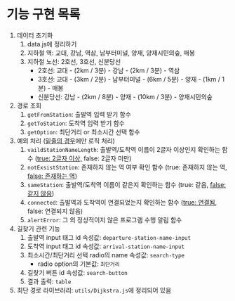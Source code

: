 # 기능 구현 목록

1. 데이터 초기화
   1. data.js에 정리하기
   2. 지하철 역: 교대, 강남, 역삼, 남부터미널, 양재, 양재시민의숲, 매봉
   3. 지하철 노선: 2호선, 3호선, 신분당선
      - 2호선: 교대 - (2km / 3분) - 강남 - (2km / 3분) - 역삼
      - 3호선: 교대 - (3km / 2분) - 남부터미널 - (6km / 5분) - 양재 - (1km / 1분) - 매봉
      - 신분당선: 강남 - (2km / 8분) - 양재 - (10km / 3분) - 양재시민의숲
2. 경로 조회
   1. `getFromStation`: 출발역 입력 받기 함수
   2. `getToStation`: 도착역 입력 받기 함수
   3. `getOption`: 최단거리 or 최소시간 선택 함수
3. 예외 처리 (<u>밑줄의 경우</u>에만 로직 처리)
   1. `vaildStationNameLength`: 출발역/도착역 이름이 2글자 이상인지 확인하는 함수
      (<u>true: 2글자 이상,</u> false: 2글자 미만)
   2. `notExsistStation`: 존재하지 않는 역 여부 확인 함수
      (true: 존재하지 않는 역, <u>false: 존재하는 역</u>)
   3. `sameStation`: 출발역/도착역 이름이 같은지 확인하는 함수
      (true: 같음, <u>false: 같지 않음</u>)
   4. `connected`: 출발역과 도착역이 연결되었는지 확인하는 함수
      (<u>true: 연결됨</u>, false: 연결되지 않음)
   5. `alertError`: 그 외 정상적이지 않은 프로그램 수행 알림 함수
4. 길찾기 관련 기능
   1. 출발역 input 태그 id 속성값: `departure-station-name-input`
   2. 도착역 input 태그 id 속성값: `arrival-station-name-input`
   3. 최소시간/최단거리 선택 radio의 name 속성값: `search-type`
      - radio option의 기본값: `최단거리`
   4. 길찾기 버튼 id 속성값: `search-button`
   5. 결과 출력: `table`
5. 최단 경로 라이브러리: `utils/Dijkstra.js`에 정리되어 있음
